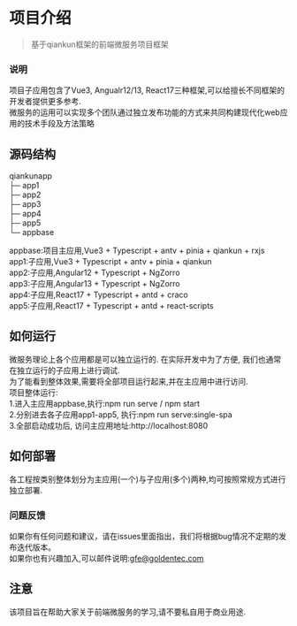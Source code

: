 # 项目介绍
> 基于qiankun框架的前端微服务项目框架<br />

### 说明
项目子应用包含了Vue3, Angualr12/13, React17三种框架,可以给擅长不同框架的开发者提供更多参考.<br />
微服务的运用可以实现多个团队通过独立发布功能的方式来共同构建现代化web应用的技术手段及方法策略 <br />

## 源码结构
qiankunapp <br />
├─ app1  <br />
├─ app2  <br />
├─ app3  <br />
├─ app4  <br />
├─ app5  <br />
└─ appbase  <br />

appbase:项目主应用,Vue3 + Typescript + antv + pinia + qiankun + rxjs<br />
app1:子应用,Vue3 + Typescript + antv + pinia + qiankun<br />
app2:子应用,Angular12 + Typescript + NgZorro<br />
app3:子应用,Angular13 + Typescript + NgZorro<br />
app4:子应用,React17 + Typescript + antd + craco<br />
app5:子应用,React17 + Typescript + antd + react-scripts<br />

## 如何运行
微服务理论上各个应用都是可以独立运行的. 在实际开发中为了方便, 我们也通常在独立运行的子应用上进行调试.<br />
为了能看到整体效果,需要将全部项目运行起来,并在主应用中进行访问.<br />
项目整体运行:<br />
1.进入主应用appbase,执行:npm run serve / npm start<br />
2.分别进去各子应用app1-app5, 执行:npm run serve:single-spa<br />
3.全部启动成功后, 访问主应用地址:http://localhost:8080<br />

## 如何部署
各工程按类别整体划分为主应用(一个)与子应用(多个)两种,均可按照常规方式进行独立部署.<br />

### 问题反馈
如果你有任何问题和建议，请在issues里面指出，我们将根据bug情况不定期的发布迭代版本。<br />
如果你也有兴趣加入,可以邮件说明:gfe@goldentec.com<br />

## 注意
该项目旨在帮助大家关于前端微服务的学习,请不要私自用于商业用途.<br />
